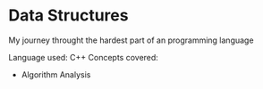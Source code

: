 # Data Structures
 My journey throught the hardest part of an programming language
 
Language used: C++ 
Concepts covered:
 * Algorithm Analysis
